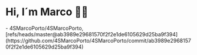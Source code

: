 <h1>Hi, I´m Marco 👋🏻</h1>
<!-- START gadpp -->
- 4SMarcoPorto/4SMarcoPorto, [refs/heads/master@ab3989e29681570f2f2e1de6105629d25ba9f394](https://github.com/4SMarcoPorto/4SMarcoPorto/commit/ab3989e29681570f2f2e1de6105629d25ba9f394)
